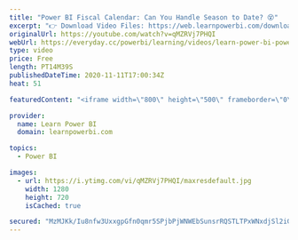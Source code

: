 ```yaml
---
title: "Power BI Fiscal Calendar: Can You Handle Season to Date? 😵"
excerpt: "👉 Download Video Files: https://web.learnpowerbi.com/download/ 👉 LINKS MENTIONED IN VIDEO: ➔ Thought Process: The Missing Step in Learning Power BI https://youtu.be/X0-MKaMxUdM ➔ Ultimate Calendar Playlist: https://www.youtube.com/watch?v=BtYn1hfdSAM&list=PL7GQQXV5Z8eczWqKFMDVoHMjTcpH3tgZm ➔ Thanks"
originalUrl: https://youtube.com/watch?v=qMZRVj7PHQI
webUrl: https://everyday.cc/powerbi/learning/videos/learn-power-bi-power-bi-fiscal-calendar-can-you-handle-season-to-date-/
type: video
price: Free
length: PT14M39S
publishedDateTime: 2020-11-11T17:00:34Z
heat: 51

featuredContent: "<iframe width=\"800\" height=\"500\" frameborder=\"0\" src=\"https://www.youtube.com/embed/qMZRVj7PHQI\" allow=\"accelerometer; autoplay; encrypted-media; gyroscope; picture-in-picture\" allowfullscreen></iframe>"

provider:
  name: Learn Power BI
  domain: learnpowerbi.com

topics:
  - Power BI

images:
  - url: https://i.ytimg.com/vi/qMZRVj7PHQI/maxresdefault.jpg
    width: 1280
    height: 720
    isCached: true

secured: "MzMJKk/Iu8nfw3UxxgpGfn0qmr5SPjbPjWNWEbSunsrRQSTLTPxWNxdjSl2iGFd/Tv8ublST//iMZBcvyc4bebExg+F0/OwUASJvjvhZhOGKGJ6h9e5zjy8VNSaUFcqhWsUB9G/Q5WLO+McfsYEwIHUa6MkYB4BqGK5/sRuMqwyRhqiHxZkvTH1fAbG04bLMn32VJBv9xVcCfWdd3YbUNq4rrpbxe1Tp/+LQlD/t8DbcurjUn+1VL+lrb7uLk+5mcCA/yWrr45Sdi6uAWACtFLGEEcO5i04DBCyxHq8qwz1/fyt+25zriY9V6qV5Vy3u736IM2YPb4eawMWbpVENGilQAUk8xzHPB4JI9Q72T46+Eixq0VtefGP2Dys7H2a7MoIG0H8i1ex3eN3mbG711Z4TIYhTm26u8/0wK9KKx94=;9VM9FRPrqzaDL0nmW4w30g=="
---
```


